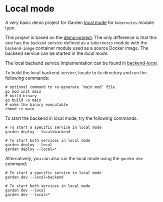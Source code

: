 # Local mode

A very basic demo project for Garden [local mode](../../docs/guides/running-service-in-local-mode.md) for `kubernetes`
module type.

This project is based on the [demo-project](../demo-project). The only difference is that this one has the `backend`
service defined as a `kubernetes` module with the `backend-image` container module used as a source Docker image.
The backend service can be started in the _local mode_.

The local backend service implementation can be found in [backend-local](./backend-local).

To build the local backend service, locate to its directory and run the following commands:

```shell
# optional command to re-generate `main.mod` file
go mod init main
# build binary
go build -o main
# make the binary executable
chmod +x main
```

To start the backend in local mode, try the following commands:

```shell
# To start a specific service in local mode
garden deploy --local=backend

# To start both services in local mode
garden deploy --local
garden deploy --local=*
```

Alternatively, you can also run the local mode using the `garden dev` command:

```shell
# To start a specific service in local mode
garden dev --local=backend

# To start both services in local mode
garden dev --local
garden dev --local=*
```
